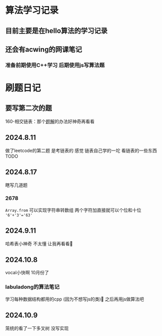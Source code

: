 # 算法学习记录
## 目前主要是在hello算法的学习记录
## 还会有acwing的网课笔记
### 准备前期使用C++学习 后期使用js写算法题

# 刷题日记
## 要写第二次的题
160-相交链表：那个[题解](https://leetcode.cn/problems/intersection-of-two-linked-lists/solutions/811625/xiang-jiao-lian-biao-by-leetcode-solutio-a8jn/?envType=study-plan-v2&envId=top-100-liked)的办法好神奇再看看

## 2024.8.11
做了leetcode的第二题 是考链表的
感觉 链表自己学的一坨 
看链表的一些东西 TODO

## 2024.8.17
瞎写几道题
### 2678
`Array.from` 可以实现字符串转数组
两个字符加直接就可以个位和十位
` '6'+'3'='63' `
## 2024.9.11
哈希表小神奇 不太懂
让我再看看🤔
## 2024.10.8
vocal小快啊 10月份了
### labuladong的算法笔记
学习每种数据结构都用的cpp (因为不想写js的类)🤣
之后再用js做算法吧
## 2024.10.9
笼统的看了一下多叉树 没写实现

